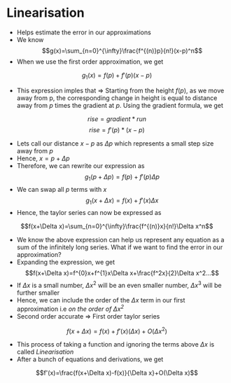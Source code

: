 # Linearisation

- Helps estimate the error in our approximations
- We know
$$g(x)=\sum_{n=0}^{\infty}\frac{f^{(n)}p}{n!}(x-p)^n$$
- When we use the first order approximation, we get

$$g_1(x)=f(p)+f'(p)(x-p)$$

- This expression imples that => Starting from the height $f(p)$, as we move away from p, the corresponding change in height is equal to distance away from $p$ times the gradient at $p$. Using the gradient formula, we get

$$rise=gradient*run$$
$$rise=f'(p)*(x-p)$$

- Lets call our distance $x-p$ as $\Delta p$ which represents a small step size away from $p$
- Hence, $x=p+\Delta p$
- Therefore, we can rewrite our expression as
$$g_1(p+\Delta p)=f(p)+f'(p)\Delta p$$
- We can swap all $p$ terms with $x$ 
$$g_1(x+\Delta x)=f(x)+f'(x)\Delta x$$
- Hence, the taylor series can now be expressed as

$$f(x+\Delta x)=\sum_{n=0}^{\infty}\frac{f^{(n)}x}{n!}\Delta x^n$$

- We know the above expression can help us represent any equation as a sum of the infinitely long series. What if we want to find the error in our approximation?
- Expanding the expression, we get
$$f(x+\Delta x)=f^{0}x+f^{1}x\Delta x+\frac{f^2x}{2}\Delta x^2...$$
- If $\Delta x$ is a small number, $\Delta x^2$ will be an even smaller number, $\Delta x^3$ will be further smaller
- Hence, we can include the order of the $\Delta x$ term in our first approximation i.e _on the order of $\Delta x^2$_
- Second order accurate => First order taylor series

$$f(x+\Delta x)=f(x)+f'(x)(\Delta x)+O(\Delta x^2)$$

- This process of taking a function and ignoring the terms above $\Delta x$ is called *Linearisation*
- After a bunch of equations and derivations, we get

$$f'(x)=\frac{f(x+\Delta x)-f(x)}{\Delta x}+O(\Delta x)$$


